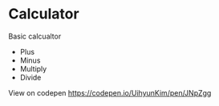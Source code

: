 # Calculator
Basic calcualtor
* Plus
* Minus
* Multiply
* Divide

View on codepen
https://codepen.io/UihyunKim/pen/JNpZgg

